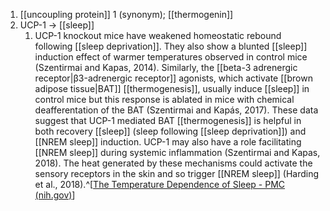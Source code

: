1. [[uncoupling protein]] 1 (synonym); [[thermogenin]]
2. UCP-1 → [[sleep]]
	1. UCP-1 knockout mice have weakened homeostatic rebound following [[sleep deprivation]]. They also show a blunted [[sleep]] induction effect of warmer temperatures observed in control mice (Szentirmai and Kapas, 2014). Similarly, the [[beta-3 adrenergic receptor|β3-adrenergic receptor]] agonists, which activate [[brown adipose tissue|BAT]] [[thermogenesis]], usually induce [[sleep]] in control mice but this response is ablated in mice with chemical deafferentation of the BAT (Szentirmai and Kapás, 2017). These data suggest that UCP-1 mediated BAT [[thermogenesis]] is helpful in both recovery [[sleep]] (sleep following [[sleep deprivation]]) and [[NREM sleep]] induction. UCP-1 may also have a role facilitating [[NREM sleep]] during systemic inflammation (Szentirmai and Kapas, 2018). The heat generated by these mechanisms could activate the sensory receptors in the skin and so trigger [[NREM sleep]] (Harding et al., 2018).^[[The Temperature Dependence of Sleep - PMC (nih.gov)](https://www.ncbi.nlm.nih.gov/pmc/articles/PMC6491889/)]